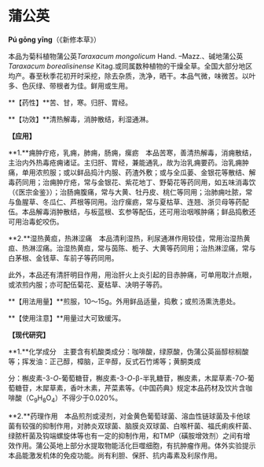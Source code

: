 # 蒲公英

**Pú gōng yīng**（《新修本草》）

本品为菊科植物蒲公英*Taraxacum mongolicum* Hand. –Mazz.、碱地蒲公英*Taraxacum borealisinense* Kitag.或同属数种植物的干燥全草。全国大部分地区均产。春至秋季花初开时采挖，除去杂质，洗净，晒干。本品气微，味微苦。以叶多、色灰绿、带根者为佳。鲜用或生用。

**【药性】**苦、甘，寒。归肝、胃经。

**【功效】**清热解毒，消肿散结，利湿通淋。

**【应用】**

**1.**痈肿疔疮，乳痈，肺痈，肠痈，瘰疬　本品苦寒，善清热解毒，消痈散结，主治内外热毒疮痈诸证。主归肝、胃经，兼能通乳，故为治乳痈要药。治乳痈肿痛，单用浓煎服；或以鲜品捣汁内服、药渣外敷；或与全瓜蒌、金银花等散结、解毒药同用；治痈肿疔疮，常与金银花、紫花地丁、野菊花等药同用，如五味消毒饮（《医宗金鉴》）；治肠痈腹痛，常与大黄、牡丹皮、桃仁等同用；治肺痈吐脓，常与鱼腥草、冬瓜仁、芦根等同用。治疗瘰疬，常与夏枯草、连翘、浙贝母等药配伍。本品解毒消肿散结，与板蓝根、玄参等配伍，还可用治咽喉肿痛；鲜品捣敷还可用治毒蛇咬伤。

**2.**湿热黄疸，热淋涩痛　本品清利湿热，利尿通淋作用较佳，常用治湿热黄疸、热淋涩痛。治湿热黄疸，常与茵陈、栀子、大黄等药同用；治热淋涩痛，常与白茅根、金钱草、车前子等药同用。

此外，本品还有清肝明目作用，用治肝火上炎引起的目赤肿痛，可单用取汁点眼，或浓煎内服；亦可配伍菊花、夏枯草、决明子等药。

**【用法用量】**煎服，10～15g。外用鲜品适量，捣敷；或煎汤熏洗患处。

**【使用注意】**用量过大可致缓泻。

**【现代研究】**

**1.**化学成分　主要含有机酸类成分：咖啡酸，绿原酸，伪蒲公英甾醇棕榈酸等；挥发油：正己醇，樟脑，正辛醇，反式石竹烯等；黄酮类成

分：槲皮素-3-*O*-葡萄糖苷，槲皮素-3-*O*-β-半乳糖苷，槲皮素，木犀草素-7*O*-葡萄糖苷，木犀草素，香叶木素，芹菜素等。《中国药典》规定本品药材及饮片含咖啡酸（C<sub>9</sub>H<sub>8</sub>O<sub>4</sub>）不得少于0.020%。

**2.**药理作用　本品煎剂或浸剂，对金黄色葡萄球菌、溶血性链球菌及卡他球菌有较强的抑制作用，对肺炎双球菌、脑膜炎双球菌、白喉杆菌、福氏痢疾杆菌、绿脓杆菌及钩端螺旋体等也有一定的抑制作用，和TMP（磺胺增效剂）之间有增效作用。蒲公英地上部分水提取物能活化巨噬细胞，有抗肿瘤作用。体外实验提示本品能激发机体的免疫功能。尚有利胆、保肝、抗内毒素及利尿作用。

